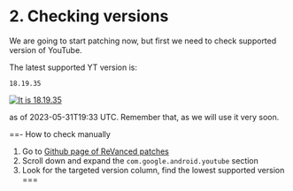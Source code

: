 # 2. Checking versions

We are going to start patching now, but first we need to check supported version of YouTube.

The latest supported YT version is:

```
18.19.35
```

[![It is 18.19.35](https://img.shields.io/badge/Latest%20Supported%20Version-18.19.35-ff0000?style=for-the-badge&logo=youtube)](https://www.apkmirror.com/apk/google-inc/youtube/youtube-18-19-35-release/youtube-18-19-35-android-apk-download/)

as of 2023-05-31T19:33 UTC. Remember that, as we will use it very soon.

==- How to check manually
1. Go to [Github page of ReVanced patches](https://github.com/revanced/revanced-patches)
2. Scroll down and expand the `com.google.android.youtube` section
3. Look for the targeted version column, find the lowest supported version
===
